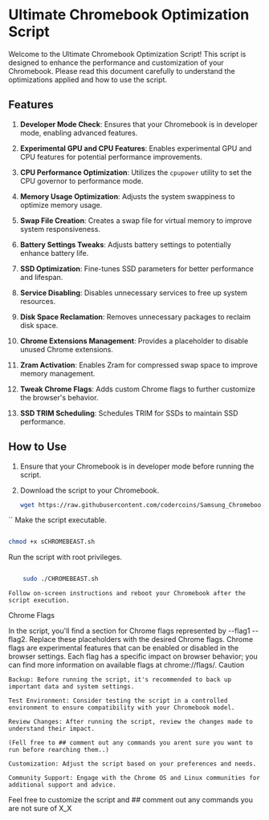 # Ultimate Chromebook Optimization Script

Welcome to the Ultimate Chromebook Optimization Script! This script is designed to enhance the performance and customization of your Chromebook. Please read this document carefully to understand the optimizations applied and how to use the script.

## Features

1. **Developer Mode Check**: Ensures that your Chromebook is in developer mode, enabling advanced features.

2. **Experimental GPU and CPU Features**: Enables experimental GPU and CPU features for potential performance improvements.

3. **CPU Performance Optimization**: Utilizes the `cpupower` utility to set the CPU governor to performance mode.

4. **Memory Usage Optimization**: Adjusts the system swappiness to optimize memory usage.

5. **Swap File Creation**: Creates a swap file for virtual memory to improve system responsiveness.

6. **Battery Settings Tweaks**: Adjusts battery settings to potentially enhance battery life.

7. **SSD Optimization**: Fine-tunes SSD parameters for better performance and lifespan.

8. **Service Disabling**: Disables unnecessary services to free up system resources.

9. **Disk Space Reclamation**: Removes unnecessary packages to reclaim disk space.

10. **Chrome Extensions Management**: Provides a placeholder to disable unused Chrome extensions.

11. **Zram Activation**: Enables Zram for compressed swap space to improve memory management.

12. **Tweak Chrome Flags**: Adds custom Chrome flags to further customize the browser's behavior.

13. **SSD TRIM Scheduling**: Schedules TRIM for SSDs to maintain SSD performance.

## How to Use

1. Ensure that your Chromebook is in developer mode before running the script.

2. Download the script to your Chromebook.

   ```bash
   wget https://raw.githubusercontent.com/codercoins/Samsung_Chromebook3_unlockBEASTMODE/main/CHROMEBEAST.sh
``
   Make the script executable.

```bash

chmod +x sCHROMEBEAST.sh
```
Run the script with root privileges.

```bash

    sudo ./CHROMEBEAST.sh
```
    Follow on-screen instructions and reboot your Chromebook after the script execution.

Chrome Flags

In the script, you'll find a section for Chrome flags represented by --flag1 --flag2. Replace these placeholders with the desired Chrome flags. Chrome flags are experimental features that can be enabled or disabled in the browser settings. Each flag has a specific impact on browser behavior; you can find more information on available flags at chrome://flags/.
Caution

    Backup: Before running the script, it's recommended to back up important data and system settings.

    Test Environment: Consider testing the script in a controlled environment to ensure compatibility with your Chromebook model.

    Review Changes: After running the script, review the changes made to understand their impact.

    (Fell free to ## comment out any commands you arent sure you want to run before rearching them..)

    Customization: Adjust the script based on your preferences and needs.

    Community Support: Engage with the Chrome OS and Linux communities for additional support and advice.

Feel free to customize the script and ## comment out any commands you are not sure of X_X
